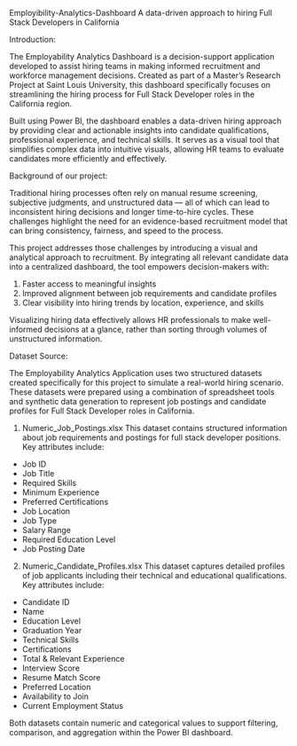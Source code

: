Employibility-Analytics-Dashboard
A data-driven approach to hiring Full Stack Developers in California

Introduction:

The Employability Analytics Dashboard is a decision-support application developed to assist hiring teams in making informed recruitment and workforce management decisions. Created as part of a Master’s Research Project at Saint Louis University, this dashboard specifically focuses on streamlining the hiring process for Full Stack Developer roles in the California region.

Built using Power BI, the dashboard enables a data-driven hiring approach by providing clear and actionable insights into candidate qualifications, professional experience, and technical skills. It serves as a visual tool that simplifies complex data into intuitive visuals, allowing HR teams to evaluate candidates more efficiently and effectively.

Background of our project:

Traditional hiring processes often rely on manual resume screening, subjective judgments, and unstructured data — all of which can lead to inconsistent hiring decisions and longer time-to-hire cycles. These challenges highlight the need for an evidence-based recruitment model that can bring consistency, fairness, and speed to the process.

This project addresses those challenges by introducing a visual and analytical approach to recruitment. By integrating all relevant candidate data into a centralized dashboard, the tool empowers decision-makers with:
1. Faster access to meaningful insights  
2. Improved alignment between job requirements and candidate profiles  
3. Clear visibility into hiring trends by location, experience, and skills

Visualizing hiring data effectively allows HR professionals to make well-informed decisions at a glance, rather than sorting through volumes of unstructured information.

Dataset Source:

The Employability Analytics Application uses two structured datasets created specifically for this project to simulate a real-world hiring scenario. These datasets were prepared using a combination of spreadsheet tools and synthetic data generation to represent job postings and candidate profiles for Full Stack Developer roles in California.

1. Numeric_Job_Postings.xlsx
This dataset contains structured information about job requirements and postings for full stack developer positions.  
Key attributes include:
- Job ID  
- Job Title  
- Required Skills  
- Minimum Experience  
- Preferred Certifications  
- Job Location  
- Job Type  
- Salary Range  
- Required Education Level  
- Job Posting Date  

2. Numeric_Candidate_Profiles.xlsx
This dataset captures detailed profiles of job applicants including their technical and educational qualifications.  
Key attributes include:
- Candidate ID  
- Name  
- Education Level  
- Graduation Year  
- Technical Skills  
- Certifications  
- Total & Relevant Experience  
- Interview Score  
- Resume Match Score  
- Preferred Location  
- Availability to Join  
- Current Employment Status  

Both datasets contain numeric and categorical values to support filtering, comparison, and aggregation within the Power BI dashboard.
